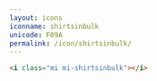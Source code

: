 ```yaml
---
layout: icons
iconname: shirtsinbulk
unicode: F09A
permalink: /icon/shirtsinbulk/
---
```


``` html
<i class="mi mi-shirtsinbulk"></i>
```

